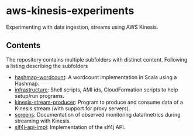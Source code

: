 # aws-kinesis-experiments
Experimenting with data ingestion, streams using AWS Kinesis.

## Contents

The repository contains multiple subfolders with distinct content. Following a listing describing the subfolders

- [hashmap-wordcount](./hashmap-wordcount): A wordcount implementation in Scala using a Hashmap.
- [infrastructure](./infrastructure): Shell scripts, AMI ids, CloudFormation scripts to help setup/run programs.
- [kinesis-stream-producer](./kinesis-stream-producer): Program to produce and consume data of a Kinesis stream (with support for proxy servers).
- [screens](./screens): Documentation of observed monitoring data/metrics during streaming with Kinesis.
- [slf4j-api-impl](./sl4j-api-impl): Implementation of the slf4j API.
